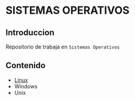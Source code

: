 # SISTEMAS OPERATIVOS

## Introduccion
Repositorio de trabaja en ```Sistemas Operativos```

## Contenido
* [Linux](https://github.com/carloshrueda/sis-operativos/blob/85a8271f75dcfbec599553f5016985d0baf49cbe/Linux/comandos-utiles.md)
* Windows
* Unix


